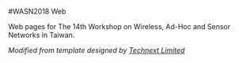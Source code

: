 #WASN2018 Web

Web pages for The 14th Workshop on Wireless, Ad-Hoc and Sensor Networks in Taiwan.

*Modified from template designed by [Technext Limited](http://technextit.com)*
